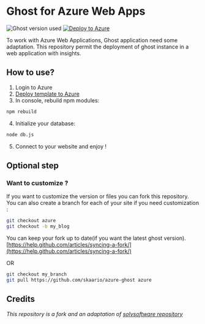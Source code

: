 # Ghost for Azure Web Apps

![Ghost version used](https://img.shields.io/badge/ghost-v1.22.7-green.svg)
[![Deploy to Azure](https://azuredeploy.net/deploybutton.png)](https://azuredeploy.net/)

To work with Azure Web Applications, Ghost application need some adaptation.
This repository permit the deployment of ghost instance in a web application with insights.

## How to use?
1. Login to Azure
2. [Deploy template to Azure](https://azuredeploy.net/)
3. In console, rebuild npm modules:
```bash
npm rebuild
```
4. Initialize your database:
```bash
node db.js
```
5. Connect to your website and enjoy !


## Optional step
### Want to customize ?

If you want to customize the version or files you can fork this repository.
You can also create a branch for each of your site if you need customization :
```bash
git checkout azure
git checkout -b my_blog
```
You can keep your fork up to date(if you want the latest ghost version).
[https://help.github.com/articles/syncing-a-fork/](https://help.github.com/articles/syncing-a-fork/)

OR

```bash
git checkout my_branch
git pull https://github.com/skaario/azure-ghost azure
```

## Credits
_This repository is a fork and an adaptation of [solvsoftware repository](https://github.com/solvsoftware/Ghost-Azure)_
